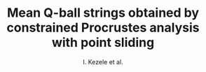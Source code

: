 ---
cat: gaia
subcat: architecture
bestof: false
author: I. Kezele et al.
title: Mean Q-ball strings obtained by constrained Procrustes analysis with point sliding
year: 2008
type: misc
---